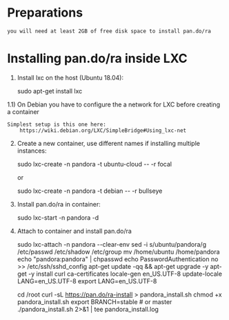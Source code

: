 # Preparations

    you will need at least 2GB of free disk space to install pan.do/ra

# Installing pan.do/ra inside LXC

1) Install lxc on the host (Ubuntu 18.04):

    sudo apt-get install lxc

1.1) On Debian you have to configure the a network for LXC before creating a container

    Simplest setup is this one here:
        https://wiki.debian.org/LXC/SimpleBridge#Using_lxc-net

2) Create a new container, use different names if installing multiple instances:

    sudo lxc-create -n pandora -t ubuntu-cloud -- -r focal

    or

    sudo lxc-create -n pandora -t debian -- -r bullseye

3) Install pan.do/ra in container:

    sudo lxc-start -n pandora -d

4) Attach to container and install pan.do/ra

    sudo lxc-attach -n pandora --clear-env
    sed -i s/ubuntu/pandora/g /etc/passwd /etc/shadow /etc/group
    mv /home/ubuntu /home/pandora
    echo "pandora:pandora" | chpasswd
    echo PasswordAuthentication no >> /etc/ssh/sshd_config
    apt-get update -qq && apt-get upgrade -y
    apt-get -y install curl ca-certificates
    locale-gen en_US.UTF-8
    update-locale LANG=en_US.UTF-8
    export LANG=en_US.UTF-8

    cd /root
    curl -sL https://pan.do/ra-install > pandora_install.sh
    chmod +x pandora_install.sh
    export BRANCH=stable # or master
    ./pandora_install.sh 2>&1 | tee pandora_install.log

